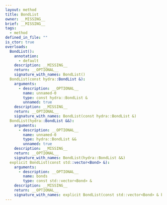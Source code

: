 ```yaml
---
layout: method
title: BondList
owner: __MISSING__
brief: __MISSING__
tags:
  - method
defined_in_file: ""
is_ctor: true
overloads:
  BondList():
    annotation:
      - default
    description: __MISSING__
    return: __OPTIONAL__
    signature_with_names: BondList()
  BondList(const hydra::BondList &):
    arguments:
      - description: __OPTIONAL__
        name: unnamed-0
        type: const hydra::BondList &
        unnamed: true
    description: __MISSING__
    return: __OPTIONAL__
    signature_with_names: BondList(const hydra::BondList &)
  BondList(hydra::BondList &&):
    arguments:
      - description: __OPTIONAL__
        name: unnamed-0
        type: hydra::BondList &&
        unnamed: true
    description: __MISSING__
    return: __OPTIONAL__
    signature_with_names: BondList(hydra::BondList &&)
  explicit BondList(const std::vector<Bond> &):
    arguments:
      - description: __OPTIONAL__
        name: bonds
        type: const std::vector<Bond> &
    description: __MISSING__
    return: __OPTIONAL__
    signature_with_names: explicit BondList(const std::vector<Bond> & bonds)
---
```

